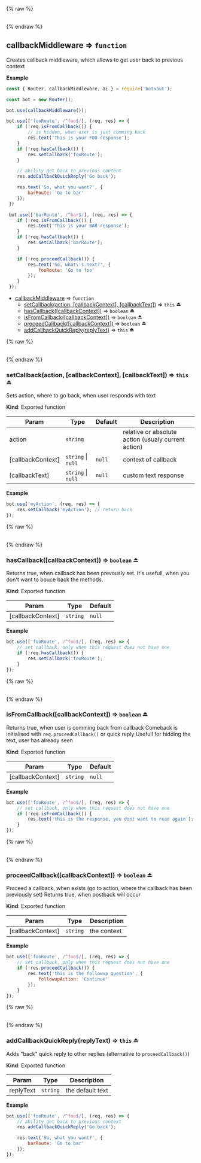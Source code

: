 {% raw %}<div id="module_callbackMiddleware">&nbsp;</div>{% endraw %}

## callbackMiddleware ⇒ <code>function</code>
Creates callback middleware, which allows to get user back to previous context

**Example**  
```javascript
const { Router, callbackMiddleware, ai } = require('botnaut');

const bot = new Router();

bot.use(callbackMiddleware());

bot.use(['fooRoute', /^foo$/], (req, res) => {
    if (!req.isFromCallback()) {
        // is hidden, when user is just comming back
        res.text('This is your FOO response');
    }
    if (!req.hasCallback()) {
        res.setCallback('fooRoute');
    }

    // ability get back to previous content
    res.addCallbackQuickReply('Go back');

    res.text('So, what you want?', {
        barRoute: 'Go to bar'
    });
 })

 bot.use(['barRoute', /^bar$/], (req, res) => {
    if (!req.isFromCallback()) {
        res.text('This is your BAR response');
    }
    if (!req.hasCallback()) {
        res.setCallback('barRoute');
    }

    if (!req.proceedCallback()) {
        res.text('So, what\'s next?', {
            fooRoute: 'Go to foo'
        });
    }
 });
```

* [callbackMiddleware](#module_callbackMiddleware) ⇒ <code>function</code>
    * [setCallback(action, [callbackContext], [callbackText])](#exp_module_callbackMiddleware--setCallback) ⇒ <code>this</code> ⏏
    * [hasCallback([callbackContext])](#exp_module_callbackMiddleware--hasCallback) ⇒ <code>boolean</code> ⏏
    * [isFromCallback([callbackContext])](#exp_module_callbackMiddleware--isFromCallback) ⇒ <code>boolean</code> ⏏
    * [proceedCallback([callbackContext])](#exp_module_callbackMiddleware--proceedCallback) ⇒ <code>boolean</code> ⏏
    * [addCallbackQuickReply(replyText)](#exp_module_callbackMiddleware--addCallbackQuickReply) ⇒ <code>this</code> ⏏

{% raw %}<div id="exp_module_callbackMiddleware--setCallback">&nbsp;</div>{% endraw %}

### setCallback(action, [callbackContext], [callbackText]) ⇒ <code>this</code> ⏏
Sets action, where to go back, when user responds with text

**Kind**: Exported function  

| Param | Type | Default | Description |
| --- | --- | --- | --- |
| action | <code>string</code> |  | relative or absolute action (usualy current action) |
| [callbackContext] | <code>string</code> \| <code>null</code> | <code>null</code> | context of callback |
| [callbackText] | <code>string</code> \| <code>null</code> | <code>null</code> | custom text response |

**Example**  
```javascript
bot.use('myAction', (req, res) => {
    res.setCallback('myAction'); // return back
});
```
{% raw %}<div id="exp_module_callbackMiddleware--hasCallback">&nbsp;</div>{% endraw %}

### hasCallback([callbackContext]) ⇒ <code>boolean</code> ⏏
Returns true, when callback has been prevously set.
It's usefull, when you don't want to bouce back the methods.

**Kind**: Exported function  

| Param | Type | Default |
| --- | --- | --- |
| [callbackContext] | <code>string</code> | <code>null</code> | 

**Example**  
```javascript
bot.use(['fooRoute', /^foo$/], (req, res) => {
    // set callback, only when this request does not have one
    if (!req.hasCallback()) {
        res.setCallback('fooRoute');
    }
});
```
{% raw %}<div id="exp_module_callbackMiddleware--isFromCallback">&nbsp;</div>{% endraw %}

### isFromCallback([callbackContext]) ⇒ <code>boolean</code> ⏏
Returns true, when user is comming back from callback
Comeback is initialised with `req.proceedCallback()` or quick reply
Usefull for hidding the text, user has already seen

**Kind**: Exported function  

| Param | Type | Default |
| --- | --- | --- |
| [callbackContext] | <code>string</code> | <code>null</code> | 

**Example**  
```javascript
bot.use(['fooRoute', /^foo$/], (req, res) => {
    // set callback, only when this request does not have one
    if (!req.isFromCallback()) {
        res.text('this is the response, you dont want to read again');
    }
});
```
{% raw %}<div id="exp_module_callbackMiddleware--proceedCallback">&nbsp;</div>{% endraw %}

### proceedCallback([callbackContext]) ⇒ <code>boolean</code> ⏏
Proceed a callback, when exists
(go to action, where the callback has been previously set)
Returns true, when postback will occur

**Kind**: Exported function  

| Param | Type | Description |
| --- | --- | --- |
| [callbackContext] | <code>string</code> | the context |

**Example**  
```javascript
bot.use(['fooRoute', /^foo$/], (req, res) => {
    // set callback, only when this request does not have one
    if (!res.proceedCallback()) {
        res.text('this is the followup question', {
            followupAction: 'Continue'
        });
    }
});
```
{% raw %}<div id="exp_module_callbackMiddleware--addCallbackQuickReply">&nbsp;</div>{% endraw %}

### addCallbackQuickReply(replyText) ⇒ <code>this</code> ⏏
Adds "back" quick reply to other replies
(alternative to `proceedCallback()`)

**Kind**: Exported function  

| Param | Type | Description |
| --- | --- | --- |
| replyText | <code>string</code> | the default text |

**Example**  
```javascript
bot.use(['fooRoute', /^foo$/], (req, res) => {
    // ability get back to previous context
    res.addCallbackQuickReply('Go back');

    res.text('So, what you want?', {
        barRoute: 'Go to bar'
    });
});
```
